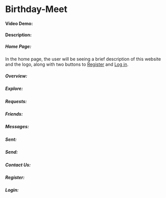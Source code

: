 # Birthday-Meet
#### Video Demo:
#### Description:

##### Home Page:
In the home page, the user will be seeing a brief description of this website and the logo, along with two buttons to [Register](#Register) and [Log in](#Login).
##### Overview:
##### Explore:
##### Requests:
##### Friends:
##### Messages:
##### Sent:
##### Send:
##### Contact Us:
##### Register:
##### Login:
